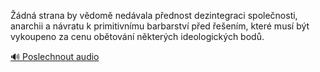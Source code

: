 
Žádná strana by vědomě nedávala přednost dezintegraci společnosti, anarchii a návratu k primitivnímu barbarství před řešením, které musí být vykoupeno za cenu obětování některých ideologických bodů.

[🔊 Poslechnout audio](/data/7-paragraphs/audio/chapter_38/para_001-dn-strana-by-vdom-nedvala-pednost-dezintegr.mp3)
